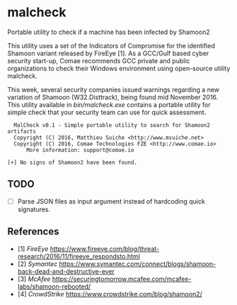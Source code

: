 # malcheck
Portable utility to check if a machine has been infected by Shamoon2

This utility uses a set of the Indicators of Compromise for the identified Shamoon variant released by FireEye [1]. As a GCC/Gulf based cyber security start-up, Comae recommends GCC private and public organizations to check their Windows environment using open-source utility malcheck.

This week, several security companies issued warnings regarding a new variation of Shamoon (W32.Disttrack), being found mid November 2016.
This utility available in *bin/malcheck.exe* contains a portable utility for simple check that your security team can use for quick assessment.


```
  MalCheck v0.1 - Simple portable utility to search for Shamoon2 artifacts
  Copyright (C) 2016, Matthieu Suiche <http://www.msuiche.net>
  Copyright (C) 2016, Comae Technologies FZE <http://www.comae.io>
      More information: support@comae.io

[+] No signs of Shamoon2 have been found.
```

## TODO
- [ ] Parse JSON files as input argument instead of hardcoding quick signatures.

## References
- [1] *FireEye* https://www.fireeye.com/blog/threat-research/2016/11/fireeye_respondsto.html
- [2] *Symantec* https://www.symantec.com/connect/blogs/shamoon-back-dead-and-destructive-ever
- [3] *McAfee* https://securingtomorrow.mcafee.com/mcafee-labs/shamoon-rebooted/
- [4] *CrowdStrike* https://www.crowdstrike.com/blog/shamoon2/
